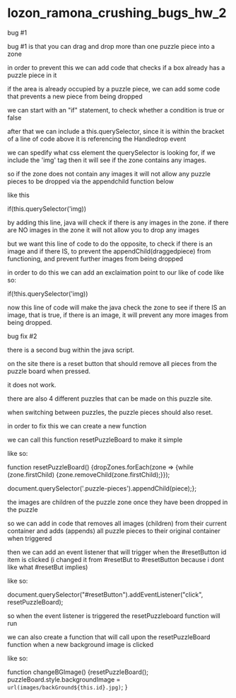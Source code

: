 # lozon_ramona_crushing_bugs_hw_2
 
bug #1

bug #1 is that you can drag and drop more than one puzzle piece into a zone

in order to prevent this we can add code that checks if a box already has a puzzle piece in it

if the area is already occupied by a puzzle piece, we can add some code that prevents a new piece from being dropped

we can start with an "if" statement, to check whether a condition is true or false 

after that we can include a this.querySelector, since it is within the bracket of a line of code above it is referencing the Handledrop event

we can spedify what css element the querySelector is looking for, if we include the 'img' tag then it will see if the zone contains any images.

so if the zone does not contain any images it will not allow any puzzle pieces to be dropped via the appendchild function below

like this

if(this.querySelector('img))

by adding this line, java will check if there is any images in the zone. if there are NO images in the zone it will not allow you to drop any images

but we want this line of code to do the opposite, to check if there is an image and if there IS, to prevent the appendChild(draggedpiece) from functioning, and prevent further images from being dropped

in order to do this we can add an exclaimation point to our like of code like so:

if(!this.querySelector('img))

now this line of code will make the java check the zone to see if there IS an image, that is true, if there is an image, it will prevent any more images from being dropped.

bug fix #2

there is a second bug within the java script. 

on the site there is a reset button that should remove all pieces from the puzzle board when pressed. 

it does not work. 

there are also 4 different puzzles that can be made on this puzzle site. 

when switching between puzzles, the puzzle pieces should also reset.

in order to fix this we can create a new function

we can call this function resetPuzzleBoard to make it simple

like so:

function resetPuzzleBoard() {dropZones.forEach(zone => {while (zone.firstChild) {zone.removeChild(zone.firstChild);}});

document.querySelector('.puzzle-pieces').appendChild(piece);};

the images are children of the puzzle zone once they have been dropped in the puzzle

so we can add in code that removes all images (children) from their current container and adds (appends) all puzzle pieces to their original container when triggered

then we can add an event listener that will trigger when the #resetButton id item is clicked (i changed it from #resetBut to #resetButton because i dont like what #resetBut implies)

like so:

document.querySelector("#resetButton").addEventListener("click", resetPuzzleBoard);

so when the event listener is triggered the resetPuzzleboard function will run

we can also create a function that will call upon the resetPuzzleBoard function when a new background image is clicked

like so:

function changeBGImage() {resetPuzzleBoard();
    puzzleBoard.style.backgroundImage = `url(images/backGround${this.id}.jpg)`;
}